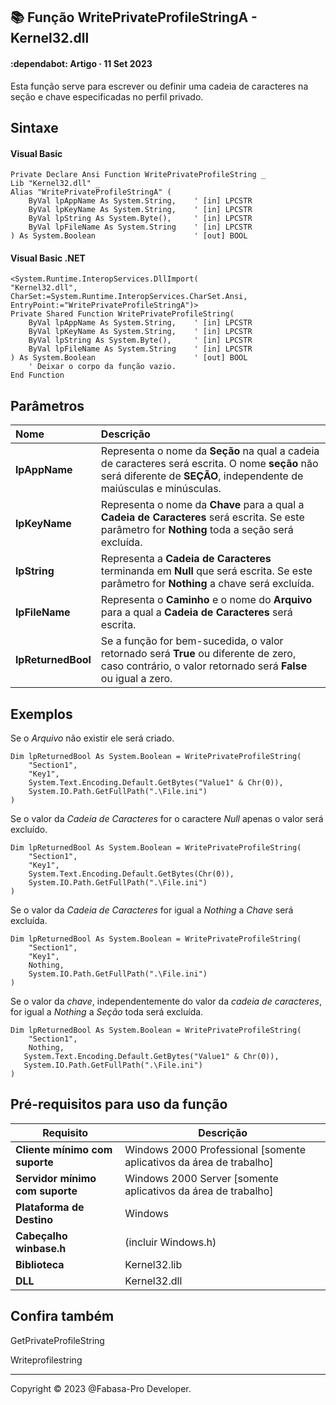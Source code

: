 ## :books: Função WritePrivateProfileStringA - Kernel32.dll

#### :dependabot: Artigo · 11 Set 2023

Esta função serve para escrever ou definir uma cadeia de caracteres na seção e chave especificadas no perfil privado.

## Sintaxe

#### Visual Basic
```basic
Private Declare Ansi Function WritePrivateProfileString _
Lib "Kernel32.dll" _
Alias "WritePrivateProfileStringA" (
    ByVal lpAppName As System.String,    ' [in] LPCSTR
    ByVal lpKeyName As System.String,    ' [in] LPCSTR
    ByVal lpString As System.Byte(),     ' [in] LPCSTR
    ByVal lpFileName As System.String    ' [in] LPCSTR
) As System.Boolean                      ' [out] BOOL
```

#### Visual Basic .NET

```basic
<System.Runtime.InteropServices.DllImport(
"Kernel32.dll",
CharSet:=System.Runtime.InteropServices.CharSet.Ansi,
EntryPoint:="WritePrivateProfileStringA")>
Private Shared Function WritePrivateProfileString(
    ByVal lpAppName As System.String,    ' [in] LPCSTR
    ByVal lpKeyName As System.String,    ' [in] LPCSTR
    ByVal lpString As System.Byte(),     ' [in] LPCSTR
    ByVal lpFileName As System.String    ' [in] LPCSTR
) As System.Boolean                      ' [out] BOOL
    ' Deixar o corpo da função vazio.
End Function
```

## Parâmetros

|Nome                      |Descrição                                                                                                                                                                |
|:-------------------------|:------------------------------------------------------------------------------------------------------------------------------------------------------------------------|
|**lpAppName**             |Representa o nome da **Seção** na qual a cadeia de caracteres será escrita. O nome **seção** não será diferente de **SEÇÃO**, independente de maiúsculas e minúsculas.|
|**lpKeyName**             |Representa o nome da **Chave** para a qual a **Cadeia de Caracteres** será escrita. Se este parâmetro for **Nothing** toda a seção será excluída.                        |
|**lpString**              |Representa a **Cadeia de Caracteres** terminanda em **Null** que será escrita. Se este parâmetro for **Nothing** a chave será excluída.                        |
|**lpFileName**            |Representa o **Caminho** e o nome do **Arquivo** para a qual a **Cadeia de Caracteres** será escrita.                                                                    |
|**lpReturnedBool**        |Se a função for bem-sucedida, o valor retornado será **True** ou diferente de zero, caso contrário, o valor retornado será **False** ou igual a zero.                    |



## Exemplos

Se o *Arquivo* não existir ele será criado.

```basic
Dim lpReturnedBool As System.Boolean = WritePrivateProfileString(
    "Section1",
    "Key1",
    System.Text.Encoding.Default.GetBytes("Value1" & Chr(0)),
    System.IO.Path.GetFullPath(".\File.ini")
)
```

Se o valor da *Cadeia de Caracteres* for o caractere *Null* apenas o valor será excluído.

```basic
Dim lpReturnedBool As System.Boolean = WritePrivateProfileString(
    "Section1",
    "Key1",
    System.Text.Encoding.Default.GetBytes(Chr(0)),
    System.IO.Path.GetFullPath(".\File.ini")
)
```

Se o valor da *Cadeia de Caracteres* for igual a *Nothing* a *Chave* será excluída.

```basic
Dim lpReturnedBool As System.Boolean = WritePrivateProfileString(
    "Section1",
    "Key1",
    Nothing,
    System.IO.Path.GetFullPath(".\File.ini")
)
```

Se o valor da *chave*, independentemente do valor da *cadeia de caracteres*, for igual a *Nothing* a *Seção* toda será excluída.

```basic
Dim lpReturnedBool As System.Boolean = WritePrivateProfileString(
    "Section1",
    Nothing,
   System.Text.Encoding.Default.GetBytes("Value1" & Chr(0)),
   System.IO.Path.GetFullPath(".\File.ini")
)
```

## Pré-requisitos para uso da função

|  Requisito                      | Descrição                                                           |
| ------------------------------- | ------------------------------------------------------------------- |
| __Cliente mínimo com suporte__  |	Windows 2000 Professional [somente aplicativos da área de trabalho] |
| __Servidor mínimo com suporte__ | Windows 2000 Server [somente aplicativos da área de trabalho]       |
| __Plataforma de Destino__	      | Windows                                                             |
| __Cabeçalho	winbase.h__         | (incluir Windows.h)                                                 |
| __Biblioteca__                  | Kernel32.lib                                                        |
| __DLL__                         | Kernel32.dll                                                        |

## Confira também

GetPrivateProfileString

Writeprofilestring

----

Copyright © 2023 @Fabasa-Pro Developer.
